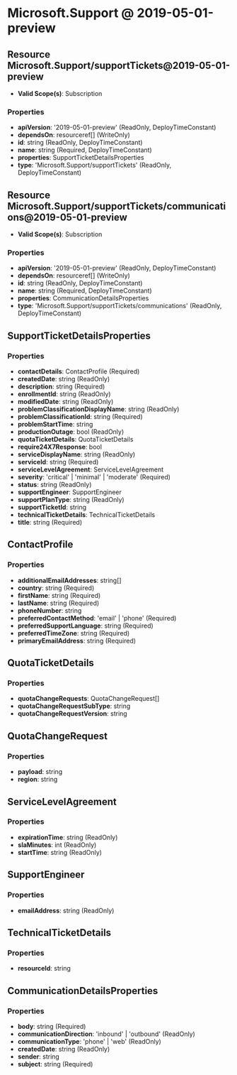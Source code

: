 # Microsoft.Support @ 2019-05-01-preview

## Resource Microsoft.Support/supportTickets@2019-05-01-preview
* **Valid Scope(s)**: Subscription
### Properties
* **apiVersion**: '2019-05-01-preview' (ReadOnly, DeployTimeConstant)
* **dependsOn**: resourceref[] (WriteOnly)
* **id**: string (ReadOnly, DeployTimeConstant)
* **name**: string (Required, DeployTimeConstant)
* **properties**: SupportTicketDetailsProperties
* **type**: 'Microsoft.Support/supportTickets' (ReadOnly, DeployTimeConstant)

## Resource Microsoft.Support/supportTickets/communications@2019-05-01-preview
* **Valid Scope(s)**: Subscription
### Properties
* **apiVersion**: '2019-05-01-preview' (ReadOnly, DeployTimeConstant)
* **dependsOn**: resourceref[] (WriteOnly)
* **id**: string (ReadOnly, DeployTimeConstant)
* **name**: string (Required, DeployTimeConstant)
* **properties**: CommunicationDetailsProperties
* **type**: 'Microsoft.Support/supportTickets/communications' (ReadOnly, DeployTimeConstant)

## SupportTicketDetailsProperties
### Properties
* **contactDetails**: ContactProfile (Required)
* **createdDate**: string (ReadOnly)
* **description**: string (Required)
* **enrollmentId**: string (ReadOnly)
* **modifiedDate**: string (ReadOnly)
* **problemClassificationDisplayName**: string (ReadOnly)
* **problemClassificationId**: string (Required)
* **problemStartTime**: string
* **productionOutage**: bool (ReadOnly)
* **quotaTicketDetails**: QuotaTicketDetails
* **require24X7Response**: bool
* **serviceDisplayName**: string (ReadOnly)
* **serviceId**: string (Required)
* **serviceLevelAgreement**: ServiceLevelAgreement
* **severity**: 'critical' | 'minimal' | 'moderate' (Required)
* **status**: string (ReadOnly)
* **supportEngineer**: SupportEngineer
* **supportPlanType**: string (ReadOnly)
* **supportTicketId**: string
* **technicalTicketDetails**: TechnicalTicketDetails
* **title**: string (Required)

## ContactProfile
### Properties
* **additionalEmailAddresses**: string[]
* **country**: string (Required)
* **firstName**: string (Required)
* **lastName**: string (Required)
* **phoneNumber**: string
* **preferredContactMethod**: 'email' | 'phone' (Required)
* **preferredSupportLanguage**: string (Required)
* **preferredTimeZone**: string (Required)
* **primaryEmailAddress**: string (Required)

## QuotaTicketDetails
### Properties
* **quotaChangeRequests**: QuotaChangeRequest[]
* **quotaChangeRequestSubType**: string
* **quotaChangeRequestVersion**: string

## QuotaChangeRequest
### Properties
* **payload**: string
* **region**: string

## ServiceLevelAgreement
### Properties
* **expirationTime**: string (ReadOnly)
* **slaMinutes**: int (ReadOnly)
* **startTime**: string (ReadOnly)

## SupportEngineer
### Properties
* **emailAddress**: string (ReadOnly)

## TechnicalTicketDetails
### Properties
* **resourceId**: string

## CommunicationDetailsProperties
### Properties
* **body**: string (Required)
* **communicationDirection**: 'inbound' | 'outbound' (ReadOnly)
* **communicationType**: 'phone' | 'web' (ReadOnly)
* **createdDate**: string (ReadOnly)
* **sender**: string
* **subject**: string (Required)

